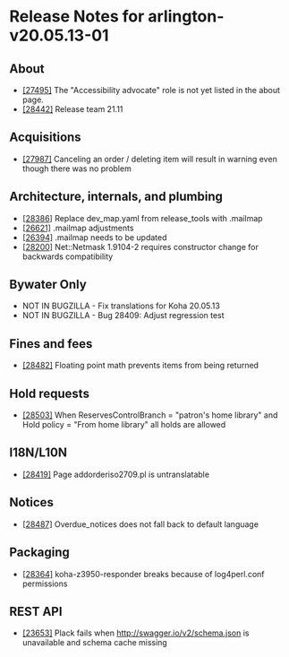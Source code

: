 
# Release Notes for arlington-v20.05.13-01

## About

- [[27495]](http://bugs.koha-community.org/bugzilla3/show_bug.cgi?id=27495) The "Accessibility advocate" role is not yet listed in the about page.
- [[28442]](http://bugs.koha-community.org/bugzilla3/show_bug.cgi?id=28442) Release team 21.11

## Acquisitions

- [[27987]](http://bugs.koha-community.org/bugzilla3/show_bug.cgi?id=27987) Canceling an order / deleting item will result in warning even though there was no problem

## Architecture, internals, and plumbing

- [[28386]](http://bugs.koha-community.org/bugzilla3/show_bug.cgi?id=28386) Replace dev_map.yaml from release_tools with .mailmap
- [[26621]](http://bugs.koha-community.org/bugzilla3/show_bug.cgi?id=26621) .mailmap adjustments
- [[26394]](http://bugs.koha-community.org/bugzilla3/show_bug.cgi?id=26394) .mailmap needs to be updated
- [[28200]](http://bugs.koha-community.org/bugzilla3/show_bug.cgi?id=28200) Net::Netmask 1.9104-2 requires constructor change for backwards compatibility

## Bywater Only

- NOT IN BUGZILLA - Fix translations for Koha 20.05.13
- NOT IN BUGZILLA - Bug 28409: Adjust regression test

## Fines and fees

- [[28482]](http://bugs.koha-community.org/bugzilla3/show_bug.cgi?id=28482) Floating point math prevents items from being returned

## Hold requests

- [[28503]](http://bugs.koha-community.org/bugzilla3/show_bug.cgi?id=28503) When ReservesControlBranch = "patron's home library" and Hold policy = "From home library" all holds are allowed

## I18N/L10N

- [[28419]](http://bugs.koha-community.org/bugzilla3/show_bug.cgi?id=28419) Page addorderiso2709.pl is untranslatable

## Notices

- [[28487]](http://bugs.koha-community.org/bugzilla3/show_bug.cgi?id=28487) Overdue_notices does not fall back to default language

## Packaging

- [[28364]](http://bugs.koha-community.org/bugzilla3/show_bug.cgi?id=28364) koha-z3950-responder breaks because of log4perl.conf permissions

## REST API

- [[23653]](http://bugs.koha-community.org/bugzilla3/show_bug.cgi?id=23653) Plack fails when http://swagger.io/v2/schema.json is unavailable and schema cache missing


